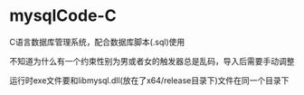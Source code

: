 # mysqlCode-C
C语言数据库管理系统，配合数据库脚本(.sql)使用

不知道为什么有一个约束性别为男或者女的触发器总是乱码，导入后需要手动调整

运行时exe文件要和libmysql.dll(放在了x64/release目录下)文件在同一个目录下